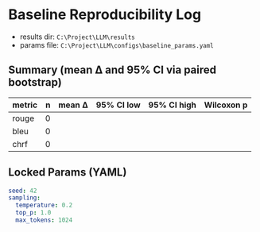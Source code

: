 # Baseline Reproducibility Log

- results dir: `C:\Project\LLM\results`
- params file: `C:\Project\LLM\configs\baseline_params.yaml`

## Summary (mean Δ and 95% CI via paired bootstrap)

| metric | n | mean Δ | 95% CI low | 95% CI high | Wilcoxon p |
|---|---:|---:|---:|---:|---:|
| rouge | 0 |  |  |  |  |
| bleu | 0 |  |  |  |  |
| chrf | 0 |  |  |  |  |

## Locked Params (YAML)
```yaml
seed: 42
sampling:
  temperature: 0.2
  top_p: 1.0
  max_tokens: 1024
```